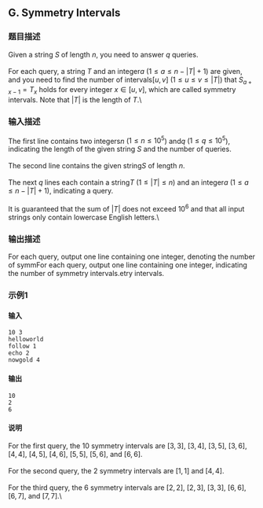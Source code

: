 ## G. Symmetry Intervals

### 题目描述

Given a string $S$ of length $n$, you need to answer $q$ queries.\
\
For each query, a string $T$ and an integer$a$ ($1 \le a \le n - |T| + 1$) are given, and
you need to find the number of intervals$[u,v]$ ($1 \le u \le v \le |T|$) that $S_{a+x-1} = T_{x}$ holds for every integer $x \in [u,v]$, which are called symmetry
intervals. Note that $|T|$ is the length of $T$.\

### 输入描述

The first line contains two integers$n$ ($1\le n \le 10^5$) and$q$ ($1\le q \le 10^5$), indicating the length of
the given string $S$ and the number of
queries.\
\
The second line contains the given string$S$ of length $n$.\
\
The next $q$ lines each contain a string$T$ ($1 \le |T| \le n$) and an integer$a$ ($1 \le a \le n - |T| + 1$), indicating a
query.\
\
It is guaranteed that the sum of $|T|$ does
not exceed $10^6$ and that all input strings
only contain lowercase English letters.\

### 输出描述

For each query, output one line containing one integer, denoting the
number of symmFor each query, output one line containing one integer,
indicating the number of symmetry intervals.etry intervals.

### 示例1

#### 输入

```plain
10 3
helloworld
follow 1
echo 2
nowgold 4
```

#### 输出

```plain
10
2
6
```

#### 说明

For the first query, the $10$ symmetry
intervals are $[3,3]$, $[3,4]$, $[3,5]$, $[3,6]$, $[4,4]$, $[4,5]$, $[4,6]$, $[5,5]$, $[5,6]$,
and $[6,6]$.\
\
For the second query, the $2$ symmetry
intervals are $[1,1]$ and $[4,4]$.\
\
For the third query, the $6$ symmetry
intervals are $[2,2]$, $[2,3]$, $[3,3]$, $[6,6]$, $[6,7]$,
and $[7,7]$.\

